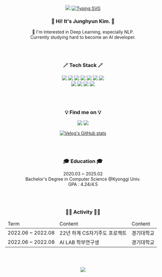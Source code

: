 <div align="center">
  <img src="https://capsule-render.vercel.app/api?type=waving&color=CCABE1&height=100&section=header">
  <a href="https://git.io/typing-svg"><img src="https://readme-typing-svg.demolab.com?font=Libre+Baskerville&weight=700&size=50&duration=2000&pause=4000&color=6C5757&center=true&vCenter=true&random=false&width=650&height=130&lines=Hey+there!+Welcome+%E2%98%98%EF%B8%8F" alt="Typing SVG" /></a> 
</div>



<h3 align="center"> 💭 Hi! It's Junghyun Kim. 💭 </h3>
<p align="center">
  🚀  I'm Interested in Deep Learning, especially NLP. <br> Currently studying hard to become an AI developer.</dt>
</p>

<br><br>

<h3 align="center"> 🪄 Tech Stack 🪄 </h3>
<p align="center">
<img src="https://img.shields.io/badge/Python-3776AB?style=flat&logo=python&logoColor=white"/> </a>
<img src="https://img.shields.io/badge/C-A8B9CC?style=flat&logo=c&logoColor=white"/> </a>
<img src="https://img.shields.io/badge/Java-007396?style=flat&logo=java&logoColor=white"> </a>
<img src="https://img.shields.io/badge/JavaScript-F7DF1E?style=flat&logo=javascript&logoColor=black"/> </a>
<img src="https://img.shields.io/badge/MySQL-4479A1?style=flatlogo=MySQL&logoColor=white"/> </a>
<img src="https://img.shields.io/badge/HTML-E34F26?style=flat&logo=html5&logoColor=white"/> </a>
<img src="https://img.shields.io/badge/CSS-1572B6?style=flat&logo=css3&logoColor=white"/> </a>
<br>
<img src="https://img.shields.io/badge/Pytorch-EE4C2C?style=flat&logo=Pytorch&logoColor=white"/> </a>
<img src="https://img.shields.io/badge/Tensorflow-FF6F00?style=flat&logo=Tensorflow&logoColor=white"/> </a>
<img src="https://img.shields.io/badge/Anaconda-44A833?style=flat&logo=anaconda&logoColor=white"/> 
<img src="https://img.shields.io/badge/Jupyter-F37626?style=flat&logo=jupyter&logoColor=white"/>
</p>

<br><br>

<h3 align="center"> 💡 Find me on 💡 </h3>
<p align="center">
<img src="https://img.shields.io/badge/Velog-20C997?style=flat&logo=Velog&logoColor=white"/>
<img src="https://img.shields.io/badge/Notion-000000?style=flat&logo=Notion&logoColor=white"/>

<div align="center">
  
[![Velog's GitHub stats](https://velog-readme-stats.vercel.app/api/list?name=jhyunee)](https://velog.io/@jhyunee) 

</div>
</p>

<br><br>

<h3 align="center"> 🎓 Education 🎓 </h3>
<p align="center">
  2020.03 ~ 2025.02 <br>
  Bachelor's Degree in Computer Science @Kyonggi Univ.<br>
  GPA : 4.24/4.5
</p>

<br><br>

<h3 align="center"> 💃🏻 Activity 💃🏻 </h3>
<table align="center">
  <thead>
    <td>Term</td>
    <td>Content</td>
    <td>Content</td>
  </thead>
  <tr>
    <td>2022.06 ~ 2022.08</td>
    <td>22년 하계 CS자기주도 프로젝트</td>
    <td>경기대학교</td>
  </tr>
  <tr>
    <td>2022.06 ~ 2022.08</td>
    <td>AI LAB 학부연구생</td>
    <td>경기대학교</td>
  </tr>
</table>
  
<br><br>

<div align="center">
  <img src="https://capsule-render.vercel.app/api?type=waving&color=CCABE1&height=100&section=footer">
</div>


<!--
**Jhyunee/Jhyunee** is a ✨ _special_ ✨ repository because its `README.md` (this file) appears on your GitHub profile.
Here are some ideas to get you started:
- 🔭 I’m currently working on ...
- 🌱 I’m currently learning ...
- 👯 I’m looking to collaborate on ...
- 🤔 I’m looking for help with ...
- 💬 Ask me about ...
- 📫 How to reach me: ...
- 😄 Pronouns: ...
- ⚡ Fun fact: ...
-->
